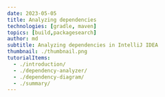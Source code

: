 ```yaml
---
date: 2023-05-05
title: Analyzing dependencies
technologies: [gradle, maven]
topics: [build,packagesearch]
author: md
subtitle: Analyzing dependencies in IntelliJ IDEA
thumbnail: ./thumbnail.png
tutorialItems:
  - ./introduction/
  - ./dependency-analyzer/
  - ./dependency-diagram/
  - ./summary/
---
```



